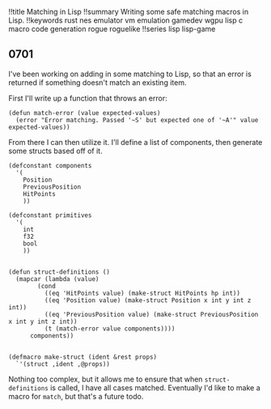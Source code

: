 !!title Matching in Lisp
!!summary Writing some safe matching macros in Lisp.
!!keywords rust nes emulator vm emulation gamedev wgpu  lisp c macro code generation rogue roguelike
!!series lisp lisp-game

## 0701

I've been working on adding in some matching to Lisp, so that an error is returned if something doesn't match an existing item.

First I'll write up a function that throws an error:
```
(defun match-error (value expected-values)
  (error "Error matching. Passed '~S' but expected one of '~A'" value expected-values))
```

From there I can then utilize it. I'll define a list of components, then generate some structs based off of it.

```
(defconstant components
  '(
    Position
    PreviousPosition
    HitPoints
    ))

(defconstant primitives
  '(
    int
    f32
    bool
    ))


(defun struct-definitions ()
  (mapcar (lambda (value)
	    (cond
	      ((eq 'HitPoints value) (make-struct HitPoints hp int))
	      ((eq 'Position value) (make-struct Position x int y int z int))
	      ((eq 'PreviousPosition value) (make-struct PreviousPosition x int y int z int))
	      (t (match-error value components))))
	  components))


(defmacro make-struct (ident &rest props)
  `'(struct ,ident ,@props))
```

Nothing too complex, but it allows me to ensure that when `struct-definitions` is called, I have all cases matched. Eventually I'd like to make a macro for `match`, but that's a future todo.
